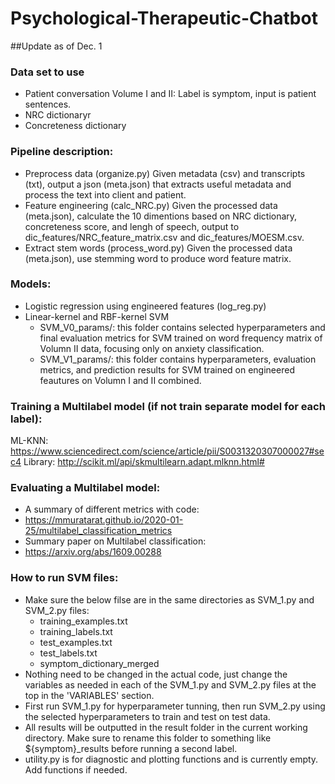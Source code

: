 # Psychological-Therapeutic-Chatbot

##Update as of Dec. 1

### Data set to use
 - Patient conversation Volume I and II: Label is symptom, input is patient sentences.
 - NRC dictionaryr
 - Concreteness dictionary

### Pipeline description:
- Preprocess data (organize.py)
	Given metadata (csv) and transcripts (txt), output a json (meta.json) that extracts useful metadata and process the text into client and patient.
- Feature engineering (calc_NRC.py)
	Given the processed data (meta.json), calculate the 10 dimentions based on NRC dictionary, concreteness score, and lengh of speech, output to dic_features/NRC_feature_matrix.csv and dic_features/MOESM.csv.
- Extract stem words (process_word.py)
	Given the processed data (meta.json), use stemming word to produce word feature matrix.

### Models:
- Logistic regression using engineered features (log_reg.py)
- Linear-kernel and RBF-kernel SVM
	- SVM_V0_params/: this folder contains selected hyperparameters and final evaluation metrics for SVM trained on word frequency matrix of Volumn II data, focusing only on anxiety classification.
   	- SVM_V1_params/: this folder contains hyperparameters, evaluation metrics, and prediction results for SVM trained on engineered feautures on Volumn I and II combined.

### Training a Multilabel model (if not train separate model for each label):
ML-KNN: https://www.sciencedirect.com/science/article/pii/S0031320307000027#sec4
	Library: http://scikit.ml/api/skmultilearn.adapt.mlknn.html#

### Evaluating a Multilabel model:
- A summary of different metrics with code:
- https://mmuratarat.github.io/2020-01-25/multilabel_classification_metrics
- Summary paper on Multilabel classification:
- https://arxiv.org/abs/1609.00288

### How to run SVM files:
- Make sure the below filse are in the same directories as SVM_1.py and SVM_2.py files:
	- training_examples.txt
	- training_labels.txt
 	- test_examples.txt
  	- test_labels.txt
  	- symptom_dictionary_merged
- Nothing need to be changed in the actual code, just change the variables as needed in each of the SVM_1.py and SVM_2.py files at the top in the 'VARIABLES' section.
- First run SVM_1.py for hyperparameter tunning, then run SVM_2.py using the selected hyperparameters to train and test on test data.
- All results will be outputted in the result folder in the current working directory. Make sure to rename this folder to something like ${symptom}_results before running a second label.
- utility.py is for diagnostic and plotting functions and is currently empty. Add functions if needed.

